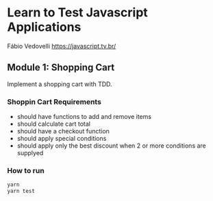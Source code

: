 # Learn to Test Javascript Applications

Fábio Vedovelli
<https://javascript.tv.br/>

## Module 1: Shopping Cart

Implement a shopping cart with TDD.

### Shoppin Cart Requirements

- should have functions to add and remove items
- should calculate cart total
- should have a checkout function
- should apply special conditions
- should apply only the best discount when 2 or more conditions are supplyed

### How to run

```bash
yarn
yarn test
```
